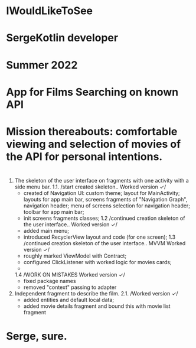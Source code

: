 # IWouldLikeToSee
# SergeKotlin developer
# Summer 2022
# App for Films Searching on known API
# Mission thereabouts: comfortable viewing and selection of movies of the API for personal intentions.
# 
1. The skeleton of the user interface on fragments with one activity with a side menu bar.
   1.1. /start created skeleton..
        Worked version ✓/
      - created of Navigation UI:
         custom theme;
         layout for MainActivity;
         layouts for app main bar, screens fragments of "Navigation Graph", navigation header;
         menu of screens selection for navigation header;
         toolbar for app main bar;
      - init screens fragments classes;
   1.2 /continued creation skeleton of the user interface..
        Worked version ✓/
      - added main menu;
      - introduced RecyclerView layout and code (for one screen);
   1.3 /continued creation skeleton of the user interface..
        MVVM
        Worked version ✓/
      - roughly marked ViewModel with Contract;
      - configured ClickListener with worked logic for movies cards;
      - 
   1.4 /WORK ON MISTAKES
        Worked version ✓/
      - fixed package names
      - removed "context" passing to adapter
2. Independent fragment to describe the film.
   2.1. /Worked version ✓/
      - added entities and default local data;
      - added movie details fragment and bound this with movie list fragment
   
# Serge, sure.